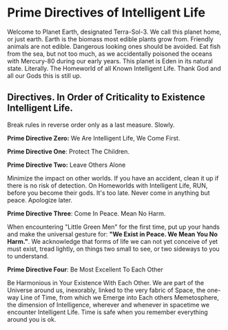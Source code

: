 # Prime Directives of Intelligent Life

Welcome to Planet Earth, designated Terra-Sol-3. We call this planet home, or just earth. Earth is the biomass most edible plants grow from. Friendly animals are not edible. Dangerous looking ones should be avoided. Eat fish from the sea, but not too much, as we accidentally poisoned the oceans with Mercury-80 during our early years. This planet is Eden in its natural state. Literally. The Homeworld of all Known Intelligent Life. Thank God and all our Gods this is still up.

## Directives. In Order of Criticality to Existence Intelligent Life.

Break rules in reverse order only as a last measure. Slowly.

**Prime Directive Zero:** We Are Intelligent Life, We Come First.

**Prime Directive One**: Protect The Children.

**Prime Directive Two:** Leave Others Alone

Minimize the impact on other worlds. If you have an accident, clean it up if there is no risk of detection. On Homeworlds with Intelligent Life, RUN, before you become their gods. It's too late. Never come in anything but peace. Apologize later.

**Prime Directive Three**: Come In Peace. Mean No Harm.

When encountering "Little Green Men" for the first time, put up your hands and make the universal gesture for: **"We Exist in Peace. We Mean You No Harm."**. We acknowledge that forms of life we can not yet conceive of yet must exist, tread lightly, on things two small to see, or two sideways to you to understand.

**Prime Directive Four**: Be Most Excellent To Each Other

Be Harmonious in Your Existence With Each Other. We are part of the Universe around us, inexorably, linked to the very fabric of Space, the one-way Line of Time, from which we Emerge into Each others Memetosphere, the dimension of Intelligence, wherever and whenever in spacetime we encounter Intelligent Life. Time is safe when you remember everything around you is ok.
